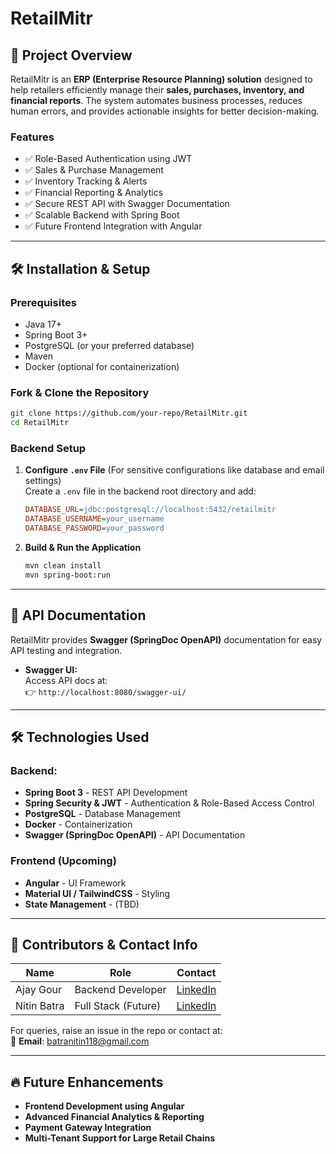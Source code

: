 # RetailMitr

## 🚀 Project Overview
RetailMitr is an **ERP (Enterprise Resource Planning) solution** designed to help retailers efficiently manage their **sales, purchases, inventory, and financial reports**. The system automates business processes, reduces human errors, and provides actionable insights for better decision-making.

### **Features**
- ✅ Role-Based Authentication using JWT
- ✅ Sales & Purchase Management
- ✅ Inventory Tracking & Alerts
- ✅ Financial Reporting & Analytics
- ✅ Secure REST API with Swagger Documentation
- ✅ Scalable Backend with Spring Boot
- ✅ Future Frontend Integration with Angular

---

## 🛠 Installation & Setup

### **Prerequisites**
- Java 17+
- Spring Boot 3+
- PostgreSQL (or your preferred database)
- Maven
- Docker (optional for containerization)

### **Fork & Clone the Repository**
```bash
git clone https://github.com/your-repo/RetailMitr.git
cd RetailMitr
```

### **Backend Setup**
1. **Configure `.env` File** (For sensitive configurations like database and email settings)  
   Create a `.env` file in the backend root directory and add:
   ```ini
   DATABASE_URL=jdbc:postgresql://localhost:5432/retailmitr
   DATABASE_USERNAME=your_username
   DATABASE_PASSWORD=your_password
   ```

2. **Build & Run the Application**
   ```bash
   mvn clean install
   mvn spring-boot:run
   ```

---

## 📜 API Documentation
RetailMitr provides **Swagger (SpringDoc OpenAPI)** documentation for easy API testing and integration.

- **Swagger UI:**  
  Access API docs at:  
  👉 `http://localhost:8080/swagger-ui/`

---

## 🛠 Technologies Used

### **Backend:**
- **Spring Boot 3** - REST API Development
- **Spring Security & JWT** - Authentication & Role-Based Access Control
- **PostgreSQL** - Database Management
- **Docker** - Containerization
- **Swagger (SpringDoc OpenAPI)** - API Documentation

### **Frontend (Upcoming)**
- **Angular** - UI Framework
- **Material UI / TailwindCSS** - Styling
- **State Management** - (TBD)

---

## 👥 Contributors & Contact Info
| Name        | Role             | Contact                                         |
|-------------|----------------|-------------------------------------------------|
| Ajay Gour   | Backend Developer | [LinkedIn](https://linkedin.com/in/ajgour)      |
| Nitin Batra | Full Stack (Future) | [LinkedIn](https://linkedin.com/in/thisisbatra) |

For queries, raise an issue in the repo or contact at:  
📧 **Email**: batranitin118@gmail.com

---

## 🔥 Future Enhancements
- **Frontend Development using Angular**
- **Advanced Financial Analytics & Reporting**
- **Payment Gateway Integration**
- **Multi-Tenant Support for Large Retail Chains**
